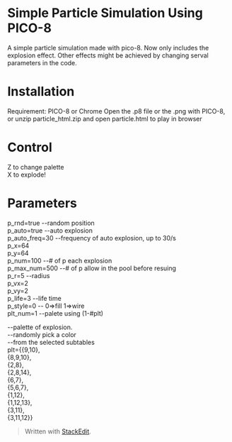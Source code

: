 ﻿# Simple Particle Simulation Using PICO-8
A simple particle simulation made with pico-8. Now only includes the explosion effect. Other effects might be achieved by changing serval parameters in the code.
# Installation
Requirement: PICO-8 or Chrome
Open the .p8 file or the .png with PICO-8, or unzip particle_html.zip and open particle.html to play in browser  
# Control
Z to change palette  
X to explode!
# Parameters
p_rnd=true --random position  
p_auto=true --auto explosion  
p_auto_freq=30 --frequency of auto explosion, up to 30/s  
p_x=64  
p_y=64  
p_num=100 --# of p each explosion  
p_max_num=500 --# of p allow in the pool before resuing  
p_r=5	--radius  
p_vx=2  
p_vy=2  
p_life=3	--life time  
p_style=0  -- 0=>fill 1=>wire  
plt_num=1	--palete using (1-#plt)  
  
--palette of explosion.  
--randomly pick a color  
--from the selected subtables  
plt={{9,10},  
					{8,9,10},  
					{2,8},  
					{2,8,14},  
					{6,7},  
					{5,6,7},  
					{1,12},  
					{1,12,13},  
					{3,11},   
					{3,11,12}}   


> Written with [StackEdit](https://stackedit.io/).
